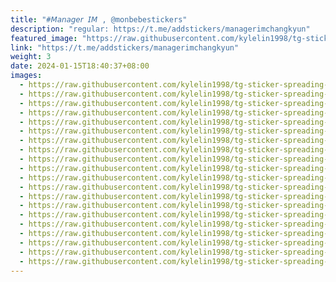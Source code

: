 ```yaml
---
title: "#𝘔𝘢𝘯𝘢𝘨𝘦𝘳 𝘐𝘔 , @monbebestickers"
description: "regular: https://t.me/addstickers/managerimchangkyun"
featured_image: "https://raw.githubusercontent.com/kylelin1998/tg-sticker-spreading-worldwide-images/main/img/b6247f96-2349-4c55-be98-d23c487a3853.jpg"
link: "https://t.me/addstickers/managerimchangkyun"
weight: 3
date: 2024-01-15T18:40:37+08:00
images:
  - https://raw.githubusercontent.com/kylelin1998/tg-sticker-spreading-worldwide-images/main/img/b6247f96-2349-4c55-be98-d23c487a3853.jpg
  - https://raw.githubusercontent.com/kylelin1998/tg-sticker-spreading-worldwide-images/main/img/2457dee6-ed10-4c05-9b23-35cb7e37b0b4.jpg
  - https://raw.githubusercontent.com/kylelin1998/tg-sticker-spreading-worldwide-images/main/img/2ef8d747-f38b-4f73-a330-b9fd52f239c0.jpg
  - https://raw.githubusercontent.com/kylelin1998/tg-sticker-spreading-worldwide-images/main/img/770e88e1-fbca-436e-839d-48b5f6a34747.jpg
  - https://raw.githubusercontent.com/kylelin1998/tg-sticker-spreading-worldwide-images/main/img/cb775828-a04d-40a1-a013-c9e437139133.jpg
  - https://raw.githubusercontent.com/kylelin1998/tg-sticker-spreading-worldwide-images/main/img/dbd730b9-0466-422b-9d6a-419ebf0d7152.jpg
  - https://raw.githubusercontent.com/kylelin1998/tg-sticker-spreading-worldwide-images/main/img/f148fa77-8879-4000-93c3-6a546d04d412.jpg
  - https://raw.githubusercontent.com/kylelin1998/tg-sticker-spreading-worldwide-images/main/img/a8fe959c-d1ac-4fd8-a126-dbc0635a0b91.jpg
  - https://raw.githubusercontent.com/kylelin1998/tg-sticker-spreading-worldwide-images/main/img/05743717-ec69-4641-8055-373d4fa9a2b4.jpg
  - https://raw.githubusercontent.com/kylelin1998/tg-sticker-spreading-worldwide-images/main/img/85a2d293-a671-4827-b8ca-2cb3e6f7756f.jpg
  - https://raw.githubusercontent.com/kylelin1998/tg-sticker-spreading-worldwide-images/main/img/3986f31f-a4c9-4d13-92c3-f3d2c4c87264.jpg
  - https://raw.githubusercontent.com/kylelin1998/tg-sticker-spreading-worldwide-images/main/img/a94ba75c-f532-4d78-adbc-54398d706f50.jpg
  - https://raw.githubusercontent.com/kylelin1998/tg-sticker-spreading-worldwide-images/main/img/f66ae277-9cea-4e6e-9cfb-e652c3332cf3.jpg
  - https://raw.githubusercontent.com/kylelin1998/tg-sticker-spreading-worldwide-images/main/img/d0b95ce8-4aa0-425f-9a34-b085ab4e3694.jpg
  - https://raw.githubusercontent.com/kylelin1998/tg-sticker-spreading-worldwide-images/main/img/52d27ad2-9c31-4791-90a9-fd3530707a4f.jpg
  - https://raw.githubusercontent.com/kylelin1998/tg-sticker-spreading-worldwide-images/main/img/e44547c8-7715-4ac7-a8a8-8f6be43d2f68.jpg
  - https://raw.githubusercontent.com/kylelin1998/tg-sticker-spreading-worldwide-images/main/img/73ed86f1-1ba6-4977-81fb-679a788cf50c.jpg
  - https://raw.githubusercontent.com/kylelin1998/tg-sticker-spreading-worldwide-images/main/img/abd63340-4bb9-4a69-a14e-adf5d55b0bff.jpg
  - https://raw.githubusercontent.com/kylelin1998/tg-sticker-spreading-worldwide-images/main/img/1e6719b9-6117-476c-9a7c-7dcc003a3641.jpg
  - https://raw.githubusercontent.com/kylelin1998/tg-sticker-spreading-worldwide-images/main/img/1137a374-3b6f-41cd-ab66-576a70ce2abc.jpg
---
```


